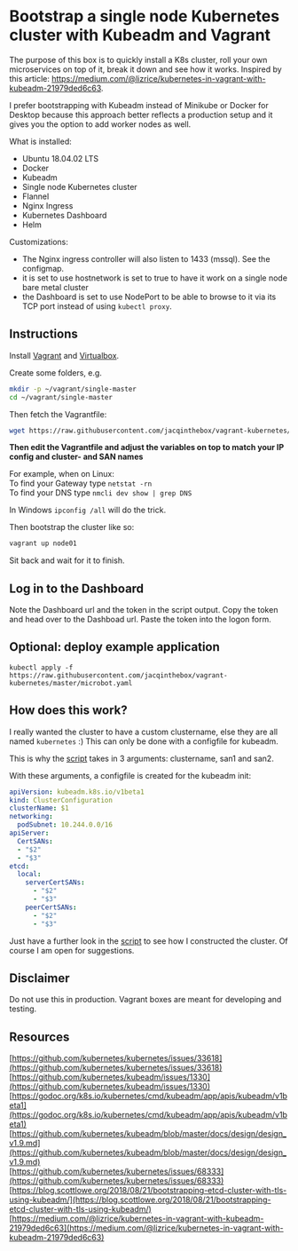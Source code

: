 # Bootstrap a single node Kubernetes cluster with Kubeadm and Vagrant

The purpose of this box is to quickly install a K8s cluster, roll your own microservices on top of it, break it down and see how it works. Inspired by this article: https://medium.com/@lizrice/kubernetes-in-vagrant-with-kubeadm-21979ded6c63.

I prefer bootstrapping with Kubeadm instead of Minikube or Docker for Desktop because this approach better reflects a production setup and it gives you the option to add worker nodes as well. 

What is installed:  
* Ubuntu 18.04.02 LTS
* Docker
* Kubeadm
* Single node Kubernetes cluster
* Flannel
* Nginx Ingress
* Kubernetes Dashboard
* Helm

Customizations:  
* The Nginx ingress controller will also listen to 1433 (mssql). See the configmap.
* it is set to use hostnetwork is set to true to have it work on a single node bare metal cluster
* the Dashboard is set to use NodePort to be able to browse to it via its TCP port instead of using `kubectl proxy`. 

## Instructions

Install [Vagrant](https://www.vagrantup.com/) and [Virtualbox](https://www.virtualbox.org/).

Create some folders, e.g.
```sh
mkdir -p ~/vagrant/single-master
cd ~/vagrant/single-master
```

Then fetch the Vagrantfile:
```sh
wget https://raw.githubusercontent.com/jacqinthebox/vagrant-kubernetes/master/Vagrantfile
```

**Then edit the Vagrantfile and adjust the variables on top to match your IP config and cluster- and SAN names**

For example, when on Linux:  
To find your Gateway type `netstat -rn`   
To find your DNS type `nmcli dev show | grep DNS`  

In Windows `ipconfig /all` will do the trick.

Then bootstrap the cluster like so:

```sh
vagrant up node01
```

Sit back and wait for it to finish. 


## Log in to the Dashboard

Note the Dashboard url and the token in the script output. 
Copy the token and head over to the Dashboad url. Paste the token into the logon form.


## Optional: deploy example application

```
kubectl apply -f https://raw.githubusercontent.com/jacqinthebox/vagrant-kubernetes/master/microbot.yaml
```

## How does this work?

I really wanted the cluster to have a custom clustername, else they are all named `kubernetes` :)
This can only be done with a configfile for kubeadm.

This is why the [script](https://github.com/jacqinthebox/vagrant-kubernetes/blob/master/kubernetes-vagrant-install.sh) takes in 3 arguments: clustername, san1 and san2.

With these arguments, a configfile is created for the kubeadm init:

```yaml
apiVersion: kubeadm.k8s.io/v1beta1
kind: ClusterConfiguration
clusterName: $1
networking:
  podSubnet: 10.244.0.0/16
apiServer:
  CertSANs:
  - "$2"
  - "$3"
etcd:
  local:
    serverCertSANs:
      - "$2"
      - "$3"
    peerCertSANs:
      - "$2"
      - "$3"
```

Just have a further look in the [script](https://github.com/jacqinthebox/vagrant-kubernetes/blob/master/kubernetes-vagrant-install.sh) to see how I constructed the cluster. Of course I am open for suggestions.  

## Disclaimer
Do not use this in production. Vagrant boxes are meant for developing and testing.

## Resources

[https://github.com/kubernetes/kubernetes/issues/33618](https://github.com/kubernetes/kubernetes/issues/33618)  
[https://github.com/kubernetes/kubeadm/issues/1330](https://github.com/kubernetes/kubeadm/issues/1330)  
[https://godoc.org/k8s.io/kubernetes/cmd/kubeadm/app/apis/kubeadm/v1beta1](https://godoc.org/k8s.io/kubernetes/cmd/kubeadm/app/apis/kubeadm/v1beta1)  
[https://github.com/kubernetes/kubeadm/blob/master/docs/design/design_v1.9.md](https://github.com/kubernetes/kubeadm/blob/master/docs/design/design_v1.9.md)  
[https://github.com/kubernetes/kubernetes/issues/68333](https://github.com/kubernetes/kubernetes/issues/68333)  
[https://blog.scottlowe.org/2018/08/21/bootstrapping-etcd-cluster-with-tls-using-kubeadm/](https://blog.scottlowe.org/2018/08/21/bootstrapping-etcd-cluster-with-tls-using-kubeadm/)  
[https://medium.com/@lizrice/kubernetes-in-vagrant-with-kubeadm-21979ded6c63](https://medium.com/@lizrice/kubernetes-in-vagrant-with-kubeadm-21979ded6c63)  

